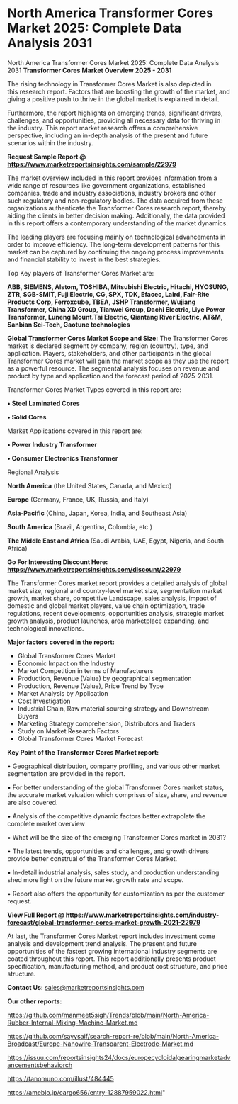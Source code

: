 # North America Transformer Cores Market 2025: Complete Data Analysis 2031
North America Transformer Cores Market 2025: Complete Data Analysis 2031
<Strong> Transformer Cores Market Overview 2025 - 2031</strong>

The rising technology in Transformer Cores Market is also depicted in this research report. Factors that are boosting the growth of the market, and giving a positive push to thrive in the global market is explained in detail.

Furthermore, the report highlights on emerging trends, significant drivers, challenges, and opportunities, providing all necessary data for thriving in the industry. This report market research offers a comprehensive perspective, including an in-depth analysis of the present and future scenarios within the industry.

<strong>Request Sample Report @ <a href=https://www.marketreportsinsights.com/sample/22979>https://www.marketreportsinsights.com/sample/22979</a></strong>

The market overview included in this report provides information from a wide range of resources like government organizations, established companies, trade and industry associations, industry brokers and other such regulatory and non-regulatory bodies. The data acquired from these organizations authenticate the Transformer Cores research report, thereby aiding the clients in better decision making. Additionally, the data provided in this report offers a contemporary understanding of the market dynamics.

The leading players are focusing mainly on technological advancements in order to improve efficiency. The long-term development patterns for this market can be captured by continuing the ongoing process improvements and financial stability to invest in the best strategies.

Top Key players of Transformer Cores Market are:

<strong>ABB, SIEMENS, Alstom, TOSHIBA, Mitsubishi Electric, Hitachi, HYOSUNG, ZTR, SGB-SMIT, Fuji Electric, CG, SPX, TDK, Efacec, Laird, Fair-Rite Products Corp, Ferroxcube, TBEA, JSHP Transformer, Wujiang Transformer, China XD Group, Tianwei Group, Dachi Electric, Liye Power Transformer, Luneng Mount.Tai Electric, Qiantang River Electric, AT&M, Sanbian Sci-Tech, Gaotune technologies</strong>

<strong><b>Global Transformer Cores Market Scope and Size:</b></strong>
The Transformer Cores market is declared segment by company, region (country), type, and application. Players, stakeholders, and other participants in the global Transformer Cores market will gain the market scope as they use the report as a powerful resource. The segmental analysis focuses on revenue and product by type and application and the forecast period of 2025-2031.

Transformer Cores Market Types covered in this report are:

<strong>• Steel Laminated Cores

• Solid Cores</strong>

Market Applications covered in this report are:

<strong>• Power Industry Transformer

• Consumer Electronics Transformer</strong> 

Regional Analysis

<strong>North America</strong> (the United States, Canada, and Mexico)

<strong>Europe</strong> (Germany, France, UK, Russia, and Italy)

<strong>Asia-Pacific</strong> (China, Japan, Korea, India, and Southeast Asia)

<strong>South America</strong> (Brazil, Argentina, Colombia, etc.)

<strong>The Middle East and Africa</strong> (Saudi Arabia, UAE, Egypt, Nigeria, and South Africa)

<strong>Go For Interesting Discount Here: <a href=https://www.marketreportsinsights.com/discount/22979>https://www.marketreportsinsights.com/discount/22979</a></strong>

The Transformer Cores market report provides a detailed analysis of global market size, regional and country-level market size, segmentation market growth, market share, competitive Landscape, sales analysis, impact of domestic and global market players, value chain optimization, trade regulations, recent developments, opportunities analysis, strategic market growth analysis, product launches, area marketplace expanding, and technological innovations.

<strong><b>Major factors covered in the report:</b></strong>
<ul>
  <li>Global Transformer Cores Market </li>
  <li>Economic Impact on the Industry</li>
  <li>Market Competition in terms of Manufacturers</li>
  <li>Production, Revenue (Value) by geographical segmentation</li>
  <li>Production, Revenue (Value), Price Trend by Type</li>
  <li>Market Analysis by Application</li>
  <li>Cost Investigation</li>
  <li>Industrial Chain, Raw material sourcing strategy and Downstream Buyers</li>
  <li>Marketing Strategy comprehension, Distributors and Traders</li>
  <li>Study on Market Research Factors</li>
  <li>Global Transformer Cores Market Forecast</li>
</ul>

<strong><b>Key Point of the Transformer Cores Market report:</b></strong>

• Geographical distribution, company profiling, and various other market segmentation are provided in the report.

• For better understanding of the global Transformer Cores market status, the accurate market valuation which comprises of size, share, and revenue are also covered.

• Analysis of the competitive dynamic factors better extrapolate the complete market overview

• What will be the size of the emerging Transformer Cores market in 2031?

• The latest trends, opportunities and challenges, and growth drivers provide better construal of the Transformer Cores Market.

• In-detail industrial analysis, sales study, and production understanding shed more light on the future market growth rate and scope.

• Report also offers the opportunity for customization as per the customer request.

<strong><b>View Full Report @ <a href=https://www.marketreportsinsights.com/industry-forecast/global-transformer-cores-market-growth-2021-22979>https://www.marketreportsinsights.com/industry-forecast/global-transformer-cores-market-growth-2021-22979</a></b></strong>


At last, the Transformer Cores Market report includes investment come analysis and development trend analysis. The present and future opportunities of the fastest growing international industry segments are coated throughout this report. This report additionally presents product specification, manufacturing method, and product cost structure, and price structure.

<strong>Contact Us:</strong>
sales@marketreportsinsights.com

<strong>Our other reports:</strong>

<a href=https://github.com/manmeet5sigh/Trends/blob/main/North-America-Rubber-Internal-Mixing-Machine-Market.md>https://github.com/manmeet5sigh/Trends/blob/main/North-America-Rubber-Internal-Mixing-Machine-Market.md</a>

<a href=https://github.com/sayysaif/search-report-re/blob/main/North-America-Broadcast/Europe-Nanowire-Transparent-Electrode-Market.md>https://github.com/sayysaif/search-report-re/blob/main/North-America-Broadcast/Europe-Nanowire-Transparent-Electrode-Market.md</a>

<a href=https://issuu.com/reportsinsights24/docs/europecycloidalgearingmarketadvancementsbehaviorch>https://issuu.com/reportsinsights24/docs/europecycloidalgearingmarketadvancementsbehaviorch</a>

<a href=https://tanomuno.com/illust/484445>https://tanomuno.com/illust/484445</a>

<a href=https://ameblo.jp/cargo656/entry-12887959022.html>https://ameblo.jp/cargo656/entry-12887959022.html</a>"

